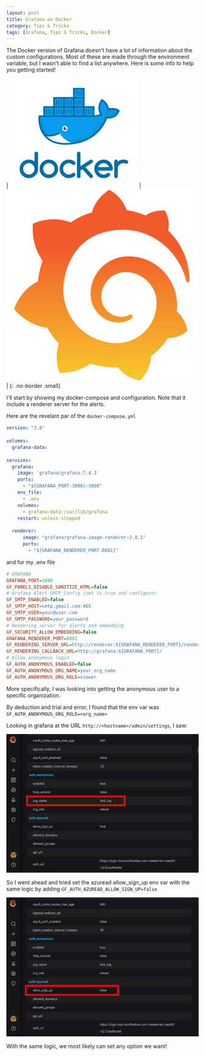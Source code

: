 ```yaml
---
layout: post
title: Grafana on Docker
category: Tips & Tricks
tags: [Grafana, Tips & Tricks, Docker]
---
```

The Docker version of Grafana doesn't have a lot of information about the custom configurations.
Most of these are made through the environment variable, but I wasn't able to find a list anywhere.
Here is some info to help you getting started!

| ![docker](/public/img/generic/docker.png) | ![grafana](/public/img/generic/grafana.png) |
{: .no-border .small}

<!-- more -->

I'll start by showing my docker-compose and configuration. Note that it include a renderer server for the alerts.

Here are the revelant par of the `docker-compose.yml`
```yml
version: "3.8"

volumes:
  grafana-data:

services:
  grafana:
    image: 'grafana/grafana:7.4.3'
    ports:
      - "${GRAFANA_PORT-3000}:3000"
    env_file:
      - .env
    volumes:
      - grafana-data:/var/lib/grafana
    restart: unless-stopped

  renderer:
      image: "grafana/grafana-image-renderer:2.0.1"
      ports:
        - "${GRAFANA_RENDERER_PORT-8081}"

```

and for my .env file
```ini
# GRAFANA
GRAFANA_PORT=3000
GF_PANELS_DISABLE_SANITIZE_HTML=false
# Grafana Alert SMTP Config (set to true and configure)
GF_SMTP_ENABLED=false
GF_SMTP_HOST=smtp.gmail.com:465
GF_SMTP_USER=your@user.com
GF_SMTP_PASSWORD=your_password
# Rendering server for alerts and embedding
GF_SECURITY_ALLOW_EMBEDDING=false
GRAFANA_RENDERER_PORT=8081
GF_RENDERING_SERVER_URL=http://renderer:${GRAFANA_RENDERER_PORT}/render
GF_RENDERING_CALLBACK_URL=http://grafana:${GRAFANA_PORT}/
# Allow anonymous login
GF_AUTH_ANONYMOUS_ENABLED=false
GF_AUTH_ANONYMOUS_ORG_NAME=your_org_name
GF_AUTH_ANONYMOUS_ORG_ROLE=viewer
```

More specifically, I was looking into getting the anonymous user to a specific organization.

By deduction and trial and error, I found that the env var was `GF_AUTH_ANONYMOUS_ORG_ROLE=<org_name>`

Looking in grafana at the URL `http://<hostname>/admin/settings`, I saw:

![docker](/public/img/posts/grafana_config1.jpg)

So I went ahead and tried set the azuread allow_sign_up env var with the same logic by adding `GF_AUTH_AZUREAD_ALLOW_SIGN_UP=false`

![docker](/public/img/posts/grafana_config2.jpg)

With the same logic, we most likely can set any option we want!

